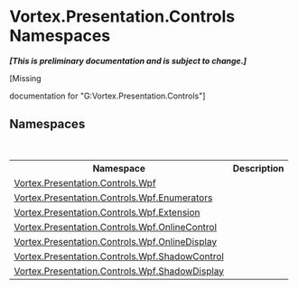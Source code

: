 # Vortex.Presentation.Controls Namespaces
 _**\[This is preliminary documentation and is subject to change.\]**_

\[Missing <summary> documentation for "G:Vortex.Presentation.Controls"\]


## Namespaces
&nbsp;<table><tr><th>Namespace</th><th>Description</th></tr><tr><td><a href="N_Vortex_Presentation_Controls_Wpf.md">Vortex.Presentation.Controls.Wpf</a></td><td></td></tr><tr><td><a href="N_Vortex_Presentation_Controls_Wpf_Enumerators.md">Vortex.Presentation.Controls.Wpf.Enumerators</a></td><td></td></tr><tr><td><a href="N_Vortex_Presentation_Controls_Wpf_Extension.md">Vortex.Presentation.Controls.Wpf.Extension</a></td><td></td></tr><tr><td><a href="N_Vortex_Presentation_Controls_Wpf_OnlineControl.md">Vortex.Presentation.Controls.Wpf.OnlineControl</a></td><td></td></tr><tr><td><a href="N_Vortex_Presentation_Controls_Wpf_OnlineDisplay.md">Vortex.Presentation.Controls.Wpf.OnlineDisplay</a></td><td></td></tr><tr><td><a href="N_Vortex_Presentation_Controls_Wpf_ShadowControl.md">Vortex.Presentation.Controls.Wpf.ShadowControl</a></td><td></td></tr><tr><td><a href="N_Vortex_Presentation_Controls_Wpf_ShadowDisplay.md">Vortex.Presentation.Controls.Wpf.ShadowDisplay</a></td><td></td></tr></table>&nbsp;

